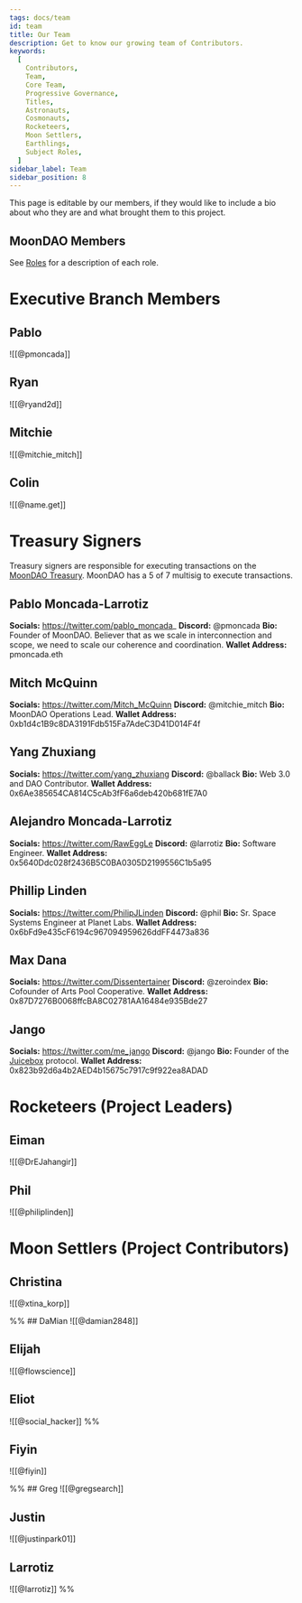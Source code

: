 ```yaml
---
tags: docs/team
id: team
title: Our Team
description: Get to know our growing team of Contributors.
keywords:
  [
    Contributors,
    Team,
    Core Team,
    Progressive Governance,
    Titles,
    Astronauts,
    Cosmonauts,
    Rocketeers,
    Moon Settlers,
    Earthlings,
    Subject Roles,
  ]
sidebar_label: Team
sidebar_position: 8
---
```

This page is editable by our members, if they would like to include a bio about who they are and what brought them to this project.

## MoonDAO Members
See [Roles](Roles.md) for a description of each role.
# Executive Branch Members

## Pablo

![[@pmoncada]]

## Ryan

![[@ryand2d]]

## Mitchie

![[@mitchie_mitch]]

## Colin

![[@name.get]]

# Treasury Signers

Treasury signers are responsible for executing transactions on the [MoonDAO Treasury](https://app.safe.global/home?safe=eth:0xce4a1E86a5c47CD677338f53DA22A91d85cab2c9). MoonDAO has a 5 of 7 multisig to execute transactions.

## Pablo Moncada-Larrotiz
**Socials:** https://twitter.com/pablo_moncada_
**Discord:** @pmoncada
**Bio:** Founder of MoonDAO. Believer that as we scale in interconnection and scope, we need to scale our coherence and coordination.
**Wallet Address:** pmoncada.eth

## Mitch McQuinn
**Socials:** https://twitter.com/Mitch_McQuinn
**Discord:** @mitchie_mitch
**Bio:** MoonDAO Operations Lead.
**Wallet Address:** 0xb1d4c1B9c8DA3191Fdb515Fa7AdeC3D41D014F4f

## Yang Zhuxiang
**Socials:** https://twitter.com/yang_zhuxiang
**Discord:** @ballack
**Bio:** Web 3.0 and DAO Contributor.
**Wallet Address:** 0x6Ae385654CA814C5cAb3fF6a6deb420b681fE7A0

## Alejandro Moncada-Larrotiz
**Socials:** https://twitter.com/RawEggLe
**Discord:** @larrotiz
**Bio:** Software Engineer.
**Wallet Address:** 0x5640Ddc028f2436B5C0BA0305D2199556C1b5a95

## Phillip Linden
**Socials:** https://twitter.com/PhilipJLinden
**Discord:** @phil
**Bio:** Sr. Space Systems Engineer at Planet Labs.
**Wallet Address:** 0x6bFd9e435cF6194c967094959626ddFF4473a836

## Max Dana
**Socials:** https://twitter.com/Dissentertainer
**Discord:** @zeroindex
**Bio:** Cofounder of Arts Pool Cooperative.
**Wallet Address:** 0x87D7276B0068ffcBA8C02781AA16484e935Bde27

## Jango
**Socials:** https://twitter.com/me_jango
**Discord:** @jango
**Bio:** Founder of the [Juicebox](https://juicebox.money) protocol.
**Wallet Address:** 0x823b92d6a4b2AED4b15675c7917c9f922ea8ADAD


# Rocketeers (Project Leaders)

## Eiman
![[@DrEJahangir]]

## Phil
![[@philiplinden]]

# Moon Settlers (Project Contributors)

## Christina
![[@xtina_korp]]

%% ## DaMian
![[@damian2848]]

## Elijah
![[@flowscience]]

## Eliot
![[@social_hacker]] %%

## Fiyin
![[@fiyin]]

%% ## Greg
![[@gregsearch]]

## Justin
![[@justinpark01]]
## Larrotiz
![[@larrotiz]] %%